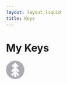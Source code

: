 ```yaml
---
layout: layout.liquid
title: Keys
---
```


# My **Keys**
<img class="about" alt="pine" src="/images/pine.png" width="50" />